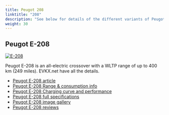 ```yaml
---
title: Peugot 208
linktitle: "208"
description: "See below for details of the different variants of Peugot 208"
weight: 30
---
```

## Peugot E-208

<a href="/models/peugot/208/e-208/"><img src="https://media.evkx.net/multimedia/models/peugot/208/e-208/main_1_st.jpg" class="img-fluid" alt="E-208" ></a>

Peugot E-208 is an all-electric crossover with a WLTP range of up to 400 km (249 miles). EVKX.net have all the details. 

- [Peugot E-208 article](/models/peugot/208/e-208/)
- [Peugot E-208 Range & consumption info](/models/peugot/208/e-208/rangeandconsumption)
- [Peugot E-208 Charging curve and performance](/models/peugot/208/e-208/chargingcurve)
- [Peugot E-208 full specifications](/models/peugot/208/e-208/specifications)
- [Peugot E-208 image gallery](/models/peugot/208/e-208/gallery)
- [Peugot E-208 reviews](/models/peugot/208/e-208/reviews)

